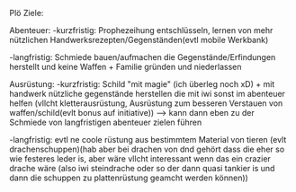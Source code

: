 Plö Ziele:

Abenteuer:
-kurzfristig: Prophezeihung entschlüsseln, lernen von mehr nützlichen Handwerksrezepten/Gegenständen(evtl mobile Werkbank)

-langfristig: Schmiede bauen/aufmachen die Gegenstände/Erfindungen herstellt und keine Waffen + Familie gründen und niederlassen


Ausrüstung:
-kurzfristig: Schild "mit magie" (ich überleg noch xD) + mit handwerk nützliche gegenstände herstellen die mit iwi sonst im abenteuer helfen (vllcht kletterausrüstung, Ausrüstung zum besseren Verstauen von waffen/schild(evlt bonus auf initiative)) --> kann dann eben zu der Schmiede von langfristigen abenteuer zielen führen

-langfristig: evtl ne coole rüstung aus bestimmtem Material von tieren (evlt drachenschuppen)(hab aber bei drachen von dnd gehört dass die eher so wie festeres leder is, aber wäre vllcht interessant wenn das ein crazier drache wäre (also iwi steindrache oder so der dann quasi tankier is und dann die schuppen zu plattenrüstung geamcht werden können))
